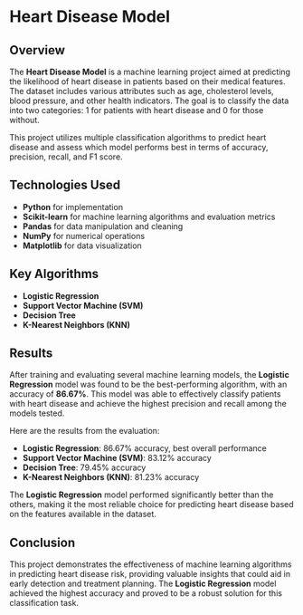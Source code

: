 # Heart Disease Model

## Overview
The **Heart Disease Model** is a machine learning project aimed at predicting the likelihood of heart disease in patients based on their medical features. The dataset includes various attributes such as age, cholesterol levels, blood pressure, and other health indicators. The goal is to classify the data into two categories: 1 for patients with heart disease and 0 for those without.

This project utilizes multiple classification algorithms to predict heart disease and assess which model performs best in terms of accuracy, precision, recall, and F1 score.

## Technologies Used
- **Python** for implementation
- **Scikit-learn** for machine learning algorithms and evaluation metrics
- **Pandas** for data manipulation and cleaning
- **NumPy** for numerical operations
- **Matplotlib** for data visualization

## Key Algorithms
- **Logistic Regression**
- **Support Vector Machine (SVM)**
- **Decision Tree**
- **K-Nearest Neighbors (KNN)**

## Results
After training and evaluating several machine learning models, the **Logistic Regression** model was found to be the best-performing algorithm, with an accuracy of **86.67%**. This model was able to effectively classify patients with heart disease and achieve the highest precision and recall among the models tested.

Here are the results from the evaluation:

- **Logistic Regression**: 86.67% accuracy, best overall performance
- **Support Vector Machine (SVM)**: 83.12% accuracy
- **Decision Tree**: 79.45% accuracy
- **K-Nearest Neighbors (KNN)**: 81.23% accuracy

The **Logistic Regression** model performed significantly better than the others, making it the most reliable choice for predicting heart disease based on the features available in the dataset.

## Conclusion
This project demonstrates the effectiveness of machine learning algorithms in predicting heart disease risk, providing valuable insights that could aid in early detection and treatment planning. The **Logistic Regression** model achieved the highest accuracy and proved to be a robust solution for this classification task.


